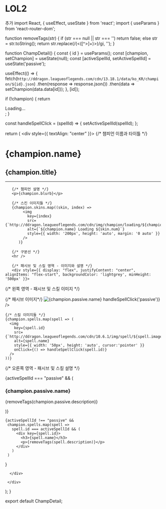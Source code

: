 # LOL2
추가
import React, { useEffect, useState } from 'react';
import { useParams } from 'react-router-dom';

function removeTags(str) {
  if (str === null || str === '') return false;
  else str = str.toString();
  return str.replace(/(<([^>]+)>)/gi, '');
}

function ChampDetail() {
  const { id } = useParams();
  const [champion, setChampion] = useState(null);
  const [activeSpellId, setActiveSpellId] = useState('passive');

  useEffect(() => {
    fetch(`http://ddragon.leagueoflegends.com/cdn/13.18.1/data/ko_KR/champion/${id}.json`)
      .then(response => response.json())
      .then(data => setChampion(data.data[id]));
  }, [id]);

  if (!champion) {
    return <div>Loading...</div>;
  }

   const handleSpellClick = (spellId) => {
    setActiveSpellId(spellId);
   };

   return (
     <div style={{ textAlign: "center" }}>
       {/* 챔피언 이름과 타이틀 */}
       <h1>{champion.name}</h1>
       <h2>{champion.title}</h2>
	<hr/>

       {/* 챔피언 설명 */}
       <p>{champion.blurb}</p>

       {/* 스킨 이미지들 */}
	   {champion.skins.map((skin, index) =>
			<img
			  key={index}
			  src={`http://ddragon.leagueoflegends.com/cdn/img/champion/loading/${champion.id}_${skin.num}.jpg`}
			  alt={`${champion.name} Loading ${skin.num}`}
			  style={{ width: '200px', height: 'auto', margin: '0 auto' }}
			/>
		  )}

	   {/* 구분선 */}
	   <hr />

	   {/* 패시브 및 스킬 영역 - 이미지와 설명 */}
	   <div style={{ display: "flex", justifyContent: "center", alignItems: "flex-start", backgroundColor: 'lightgrey', minHeight: '500px' }}>
  {/* 왼쪽 영역 - 패시브 및 스킬 이미지 */}
  <div style={{ marginTop: '30px'}}>
    {/* 패시브 이미지*/}
    <img
      src={`http://ddragon.leagueoflegends.com/cdn/10.6.1/img/passive/${champion.passive.image.full}`}
      alt={champion.passive.name}
      style={{ width: '50px', height: 'auto', cursor:'pointer' }}
      onClick={() => handleSpellClick('passive')}
    />

    {/* 스킬 이미지들 */}
    {champion.spells.map(spell => (
      <img
        key={spell.id}
        src={`http://ddragon.leagueoflegends.com/cdn/10.6.1/img/spell/${spell.image.full}`}
        alt={spell.name}
        style={{ width: '50px', height: 'auto', cursor:'pointer' }}
        onClick={() => handleSpellClick(spell.id)}
      />
    ))}
  </div>

  {/* 오른쪽 영역 - 패시브 및 스킬 설명 */}
  <div style={{ marginLeft: '20px', maxWidth : '70%' }}>
    {activeSpellId === "passive" && (
      <div>
        <h3>{champion.passive.name}</h3>
        <p>{removeTags(champion.passive.description)}</p>
      </div>
    )}

    {activeSpellId !== "passive" &&
     champion.spells.map(spell =>
       spell.id === activeSpellId && (
         <div key={spell.id}>
           <h3>{spell.name}</h3>
           <p>{removeTags(spell.description)}</p>
         </div>
       )
     )
   }
 </div>


	  </div>

     </div>
   );
}

export default ChampDetail;
